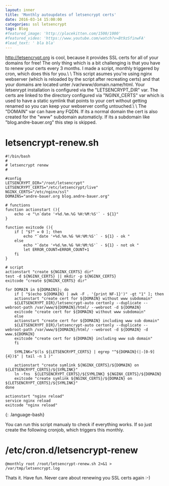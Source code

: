 ```yaml
---
layout: inner
title: 'Monthly autoupdates of letsencrypt certs'
date: 2016-03-14 15:00:00
categories: ssl letsencrypt
tags: Blog
#featured_image: 'http://placekitten.com/1500/1000'
#featured_video: 'https://www.youtube.com/watch?v=Bt9zSfinwFA'
#lead_text: ' bla bla'
---
```


<http://letsencrypt.org> is cool, because it provides SSL certs for all of your domains for free! The only thing which is a bit challenging is that you have to renew your certs every 3 months. I made a script, monthly triggered by cron, which does this for you.\\
\\
This script asumes you're using nginx webserver (which is reloaded by the script after recreating certs) and that your domains are located unter /var/www/domain.name/html. Your letsenrypt installation is configured via the "LETSENCRYPT_DIR" var. The certs are linked to the directory configured via "NGINX_CERTS" var which is used to have a static symlink that points to your cert without getting renamed so you can keep your webserver config untouched.\\
\\
The "DOMAIN" var can have any FQDN. If its a normal domain the cert is also created for the "www" subdomain automaticly. If its a subdomain like "blog.andre-bauer.org" this step is skipped.

letsencrypt-renew.sh
====================

~~~
#!/bin/bash
#
# letsencrypt renew
#

#config
LETSENCRYPT_DIR="/root/letsencrypt"
LETSENCRYPT_CERTS="/etc/letsencrypt/live"
NGINX_CERTS="/etc/nginx/ssl"
DOMAINS="andre-bauer.org blog.andre-bauer.org"

# functions
function actionstart (){
    echo -e "\n`date '+%d.%m.%G %H:%M:%S'` - ${1}"
}

function exitcode (){
    if [ "$?" = 0 ]; then
        echo "`date '+%d.%m.%G %H:%M:%S'` - ${1} - ok "
    else
        echo "`date '+%d.%m.%G %H:%M:%S'` - ${1} - not ok "
        let ERROR_COUNT=ERROR_COUNT+1
    fi
}

# script
actionstart "create ${NGINX_CERTS} dir"
test -d ${NGINX_CERTS} || mkdir -p ${NGINX_CERTS}
exitcode "create ${NGINX_CERTS} dir"

for DOMAIN in ${DOMAINS}; do
    if [ "$(echo ${DOMAIN} | awk -F . '{print NF-1}')" -gt "1" ]; then
	actionstart "create cert for ${DOMAIN} without www subdomain"
	${LETSENCRYPT_DIR}/letsencrypt-auto certonly --duplicate --webroot-path /var/www/${DOMAIN}/html/ --webroot -d ${DOMAIN}
	exitcode "create cert for ${DOMAIN} without www subdomain"
    else
	actionstart "create cert for ${DOMAIN} including www sub domain"
	${LETSENCRYPT_DIR}/letsencrypt-auto certonly --duplicate --webroot-path /var/www/${DOMAIN}/html/ --webroot -d ${DOMAIN} -d www.${DOMAIN}
	exitcode "create cert for ${DOMAIN} including www sub domain"
    fi

    SYMLINK="$(ls ${LETSENCRYPT_CERTS} | egrep "^${DOMAIN}(|-[0-9]{4})$" | tail -n 1 )"

    actionstart "create symlink ${NGINX_CERTS}/${DOMAIN} on ${LETSENCRYPT_CERTS}/${SYMLINK}"
    ln -fns  ${LETSENCRYPT_CERTS}/${SYMLINK} ${NGINX_CERTS}/${DOMAIN}
    exitcode "create symlink ${NGINX_CERTS}/${DOMAIN} on ${LETSENCRYPT_CERTS}/${SYMLINK}"
done

actionstart "nginx reload"
service nginx reload
exitcode "nginx reload"
~~~
{: .language-bash}

You can run this script manualy to check if everything works. If so just create the following cronjob, which triggers this monthly. 


/etc/cron.d/letsencrypt-renew
=============================

~~~
@monthly root /root/letsencrypt-renew.sh 2>&1 > /var/tmp/letsencrypt.log
~~~

Thats it. Have fun. Never care about renewing you SSL certs again :-)
